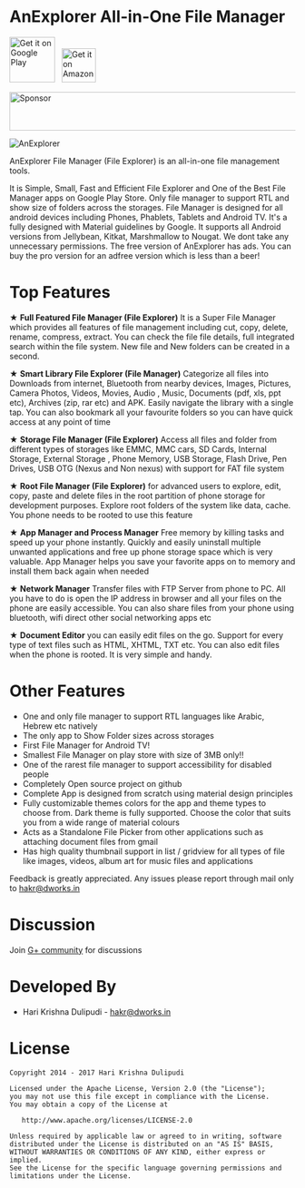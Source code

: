 AnExplorer All-in-One File Manager
==================================
[<img alt="Get it on Google Play" height="80" src="https://play.google.com/intl/en_us/badges/images/generic/en_badge_web_generic.png">](https://play.google.com/store/apps/details?id=dev.dworks.apps.anexplorer&referrer=github)
[<img alt="Get it on Amazon" height="60" style="margin-left: 8px;" src="https://images-na.ssl-images-amazon.com/images/G/01/mobile-apps/devportal2/res/images/amazon-underground-app-us-black.png" />](https://www.amazon.com/gp/mas/dl/android?p=dev.dworks.apps.anexplorer)

<a href="https://app.codesponsor.io/link/DDouVAHvg5bDgXhVeHCW8XH1/1hakr/AnExplorer" rel="nofollow"><img src="https://app.codesponsor.io/embed/DDouVAHvg5bDgXhVeHCW8XH1/1hakr/AnExplorer.svg" style="width: 888px; height: 68px;" alt="Sponsor" /></a>

![AnExplorer](https://github.com/DWorkS/AnExplorer/raw/master/header.jpg)

AnExplorer File Manager (File Explorer) is an all-in-one file management tools.

It is Simple, Small, Fast and Efficient File Explorer and One of the Best File Manager apps on Google Play Store. Only file manager to support RTL and show size of folders across the storages. File Manager is designed for all android devices including Phones, Phablets, Tablets and Android TV. It's a fully designed with Material guidelines by Google. It supports all Android versions from Jellybean, Kitkat, Marshmallow to Nougat. We dont take any unnecessary permissions. The free version of AnExplorer has ads. You can buy the pro version for an adfree version which is less than a beer!

Top Features
============
★ **Full Featured File Manager (File Explorer)** It is a Super File Manager which provides all features of file management including cut, copy, delete, rename, compress, extract. You can check the file file details, full integrated search within the file system. New file and New folders can be created in a second.

★ **Smart Library File Explorer (File Manager)** Categorize all files into Downloads from internet, Bluetooth from nearby devices, Images, Pictures, Camera Photos, Videos, Movies, Audio , Music, Documents (pdf, xls, ppt etc), Archives (zip, rar etc) and APK. Easily navigate the library with a single tap. You can also bookmark all your favourite folders so you can have quick access at any point of time

★ **Storage File Manager (File Explorer)** Access all files and folder from different types of storages like EMMC, MMC cars, SD Cards, Internal Storage, External Storage , Phone Memory, USB Storage, Flash Drive, Pen Drives, USB OTG (Nexus and Non nexus) with support for FAT file system

★ **Root File Manager (File Explorer)** for advanced users to explore, edit, copy, paste and delete files in the root partition of phone storage for development purposes. Explore root folders of the system like data, cache. You phone needs to be rooted to use this feature

★ **App Manager and Process Manager** Free memory by killing tasks and speed up your phone instantly. Quickly and easily uninstall multiple unwanted applications and free up phone storage space which is very valuable. App Manager helps you save your favorite apps on to memory and install them back again when needed

★ **Network Manager** Transfer files with FTP Server from phone to PC. All you have to do is open the IP address in browser and all your files on the phone are easily accessible. You can also share files from your phone using bluetooth, wifi direct other social networking apps etc

★ **Document Editor** you can easily edit files on the go. Support for every type of text files such as HTML, XHTML, TXT etc. You can also edit files when the phone is rooted. It is very simple and handy.

Other Features
==============
* One and only file manager to support RTL languages like Arabic, Hebrew etc natively
* The only app to Show Folder sizes across storages
* First File Manager for Android TV!
* Smallest File Manager on play store with size of 3MB only!!
* One of the rarest file manager to support accessibility for disabled people
* Completely Open source project on github
* Complete App is designed from scratch using material design principles
* Fully customizable themes colors for the app and theme types to choose from. Dark theme is fully supported. Choose the color that suits you from a wide range of material colours
* Acts as a Standalone File Picker from other applications such as attaching document files from gmail
* Has high quality thumbnail support in list / gridview for all types of file like images, videos, album art for music files and applications

Feedback is greatly appreciated. Any issues please report through mail only to hakr@dworks.in


Discussion
============
Join [G+ community](https://plus.google.com/communities/104595695007143504224) for discussions


Developed By
============

* Hari Krishna Dulipudi - <hakr@dworks.in>

License
=======

    Copyright 2014 - 2017 Hari Krishna Dulipudi

    Licensed under the Apache License, Version 2.0 (the "License");
    you may not use this file except in compliance with the License.
    You may obtain a copy of the License at

       http://www.apache.org/licenses/LICENSE-2.0

    Unless required by applicable law or agreed to in writing, software
    distributed under the License is distributed on an "AS IS" BASIS,
    WITHOUT WARRANTIES OR CONDITIONS OF ANY KIND, either express or implied.
    See the License for the specific language governing permissions and
    limitations under the License.


